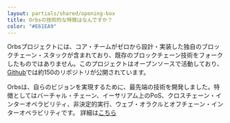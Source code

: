 ```yaml
---
layout: partials/shared/opening-box
title: Orbsの技術的な特徴はなんですか？
color: "#E61EA9"
---
```


Orbsプロジェクトには、コア・チームがゼロから設計・実装した独自のブロックチェーン・スタックが含まれており、既存のブロックチェーン技術をフォークしたものではありません。このプロジェクトはオープンソースで活動しており、[Github](https://github.com/orbs-network)では約150のリポジトリが公開されています。

Orbsは、自らのビジョンを実現するために、最先端の技術を開発しました。特徴としてはバーチャル・チェーン、イーサリアム上のPoS、クロスチェーン・インターオペラビリティ、非決定的実行、ウェブ・オラクルとオフチェーン・インターオペラビリティです。
詳細は[こちら](/network)

